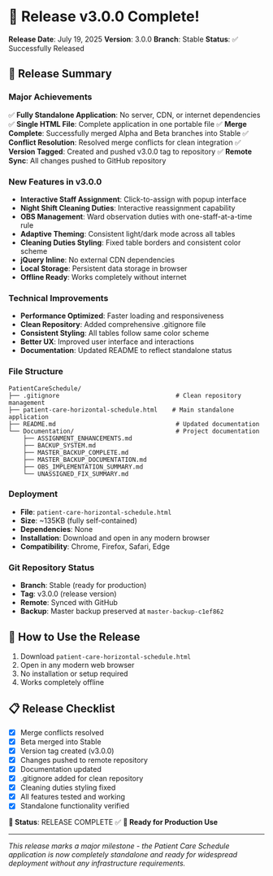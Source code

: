 # 🚀 Release v3.0.0 Complete!

**Release Date**: July 19, 2025
**Version**: 3.0.0
**Branch**: Stable
**Status**: ✅ Successfully Released

## 🎉 Release Summary

### Major Achievements
✅ **Fully Standalone Application**: No server, CDN, or internet dependencies
✅ **Single HTML File**: Complete application in one portable file
✅ **Merge Complete**: Successfully merged Alpha and Beta branches into Stable
✅ **Conflict Resolution**: Resolved merge conflicts for clean integration
✅ **Version Tagged**: Created and pushed v3.0.0 tag to repository
✅ **Remote Sync**: All changes pushed to GitHub repository

### New Features in v3.0.0
- **Interactive Staff Assignment**: Click-to-assign with popup interface
- **Night Shift Cleaning Duties**: Interactive reassignment capability
- **OBS Management**: Ward observation duties with one-staff-at-a-time rule
- **Adaptive Theming**: Consistent light/dark mode across all tables
- **Cleaning Duties Styling**: Fixed table borders and consistent color scheme
- **jQuery Inline**: No external CDN dependencies
- **Local Storage**: Persistent data storage in browser
- **Offline Ready**: Works completely without internet

### Technical Improvements
- **Performance Optimized**: Faster loading and responsiveness
- **Clean Repository**: Added comprehensive .gitignore file
- **Consistent Styling**: All tables follow same color scheme
- **Better UX**: Improved user interface and interactions
- **Documentation**: Updated README to reflect standalone status

### File Structure
```
PatientCareSchedule/
├── .gitignore                                # Clean repository management
├── patient-care-horizontal-schedule.html    # Main standalone application
├── README.md                                 # Updated documentation
└── Documentation/                            # Project documentation
    ├── ASSIGNMENT_ENHANCEMENTS.md
    ├── BACKUP_SYSTEM.md
    ├── MASTER_BACKUP_COMPLETE.md
    ├── MASTER_BACKUP_DOCUMENTATION.md
    ├── OBS_IMPLEMENTATION_SUMMARY.md
    └── UNASSIGNED_FIX_SUMMARY.md
```

### Deployment
- **File**: `patient-care-horizontal-schedule.html`
- **Size**: ~135KB (fully self-contained)
- **Dependencies**: None
- **Installation**: Download and open in any modern browser
- **Compatibility**: Chrome, Firefox, Safari, Edge

### Git Repository Status
- **Branch**: Stable (ready for production)
- **Tag**: v3.0.0 (release version)
- **Remote**: Synced with GitHub
- **Backup**: Master backup preserved at `master-backup-c1ef862`

## 🔧 How to Use the Release
1. Download `patient-care-horizontal-schedule.html`
2. Open in any modern web browser
3. No installation or setup required
4. Works completely offline

## 📋 Release Checklist
- [x] Merge conflicts resolved
- [x] Beta merged into Stable
- [x] Version tag created (v3.0.0)
- [x] Changes pushed to remote repository
- [x] Documentation updated
- [x] .gitignore added for clean repository
- [x] Cleaning duties styling fixed
- [x] All features tested and working
- [x] Standalone functionality verified

**🎯 Status**: RELEASE COMPLETE ✅
**🌟 Ready for Production Use**

---
*This release marks a major milestone - the Patient Care Schedule application is now completely standalone and ready for widespread deployment without any infrastructure requirements.*
